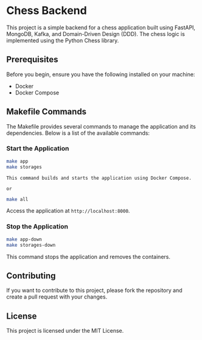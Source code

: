 # Chess Backend

This project is a simple backend for a chess application built using FastAPI, MongoDB, Kafka, and Domain-Driven Design (DDD). The chess logic is implemented using the Python Chess library.

## Prerequisites

Before you begin, ensure you have the following installed on your machine:

- Docker
- Docker Compose

## Makefile Commands

The Makefile provides several commands to manage the application and its dependencies. Below is a list of the available commands:

### Start the Application

```sh
make app
make storages
```

    This command builds and starts the application using Docker Compose.

    or

```bash
make all
```

Access the application at `http://localhost:8000`.

### Stop the Application

```bash
make app-down
make storages-down
```

This command stops the application and removes the containers.


## Contributing

If you want to contribute to this project, please fork the repository and create a pull request with your changes.

## License

This project is licensed under the MIT License.
